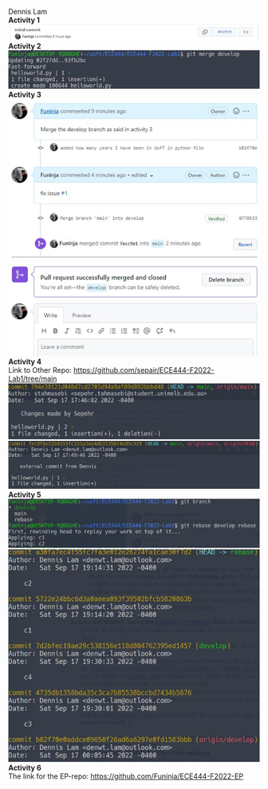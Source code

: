 Dennis Lam
<br>
**Activity 1**
![](images/activity1.jpg)
<br>
**Activity 2**
![](images/activity2.jpg)
<br>
**Activity 3**
<br>
![](images/activity3.jpg)
<br>
**Activity 4**
<br>
Link to Other Repo: https://github.com/sepair/ECE444-F2022-Lab1/tree/main 
<br>
![](images/activity4a.jpg)
<br>
![](images/activity4b.jpg)
<br>
**Activity 5**
<br>
![](images/activity5a.jpg)
<br>
![](images/activity5b.jpg)
<br>
**Activity 6**
<br>
The link for the EP-repo: https://github.com/Funinja/ECE444-F2022-EP
<br>

